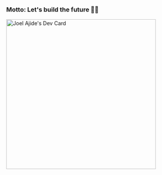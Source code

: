 ### Motto: Let's build the future ✌🏻

<!--
**vanjoe667/vanjoe667** is a ✨ _special_ ✨ repository because its `README.md` (this file) appears on your GitHub profile.

Here are some ideas to get you started:

- 🔭 I’m currently working on ...
- 🌱 I’m currently learning ...
- 👯 I’m looking to collaborate on ...
- 🤔 I’m looking for help with ...
- 💬 Ask me about ...
- 📫 How to reach me: ...
- 😄 Pronouns: ...
- ⚡ Fun fact: ...
-->

<a href="https://app.daily.dev/Vanjoe667"><img src="https://api.daily.dev/devcards/e09559653d8445c58edaef386707417f.png?r=bfx" width="400" alt="Joel Ajide's Dev Card"/></a>
